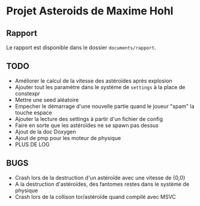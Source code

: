 Projet Asteroids de Maxime Hohl
===============================

Rapport
-------

Le rapport est disponible dans le dossier `documents/rapport`.

TODO
----
 - Améliorer le calcul de la vitesse des astéroïdes après explosion
 - Ajouter tout les paramètre dans le système de `settings` à la place de constexpr
 - Mettre une seed aléatoire
 - Empecher le démarrage d'une nouvelle partie quand le joueur "spam" la touche espace
 - Ajouter la lecture des settings à partir d'un fichier de config
 - Faire en sorte que les astéroïdes ne se spawn pas dessus
 - Ajout de la doc Doxygen
 - Ajout de pmp pour les moteur de physique
 - PLUS DE LOG

BUGS
----
 - Crash lors de la destruction d'un astéroïde avec une vitesse de {0,0}
 - A la destruction d'astéroïdes, des fantomes restes dans le système de physique
 - Crash lors de la collison tor/astéroïde quand compilé avec MSVC
